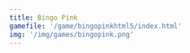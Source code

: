 ```yaml
---
title: Bingo Pink 
gamefile: '/game/bingopinkhtml5/index.html'
img: '/img/games/bingopink.png'
---
```

  